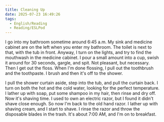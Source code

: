 ```yaml
---
title: Cleaning Up
date: 2025-07-23 16:49:26
tags:
  - English/Reading
  - Reading/ESLPod
---
```

I go into my bathroom sometime around 6:45 a.m. My sink and medicine cabinet are on the left when you enter my bathroom. The toilet is next to that, with the tub in front. Anyway, I turn on the lights, and try to find the mouthwash in the medicine cabinet. I pour a small amount into a cup, swish it around for 30 seconds, gargle, and spit. Not pleasant, but necessary. Then I get out the floss. When I'm done flossing, I pull out the toothbrush and the toothpaste. I brush and then it's off to the shower.

I pull the shower curtain aside, step into the tub, and pull the curtain back. I turn on both the hot and the cold water, looking for the perfect temperature. I lather up with soap, put some shampoo in my hair, then rinse and dry off. Now it's shaving time. I used to own an electric razor, but I found it didn't shave close enough. So now I'm back to the old hand razor. I lather up with shaving cream, and I start to shave. I rinse the razor and throw the disposable blades in the trash. It's about 7:00 AM, and I'm on to breakfast.
